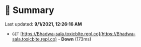 # 📖 Summary
Last updated: **9/1/2021, 12:26:16 AM**

- `GET` [https://Bhadwa-sala.toxicblte.repl.co](https://Bhadwa-sala.toxicblte.repl.co) - **Down** (173ms)
